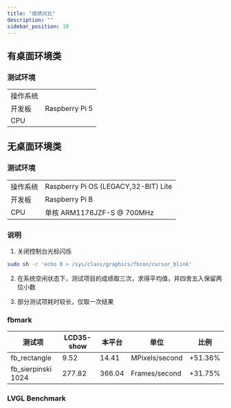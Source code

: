 ```yaml
---
title: "成绩对比"
description: ""
sidebar_position: 10
---
```


## 有桌面环境类

### 测试环境

|          |                                      |
|----------|--------------------------------------|
| 操作系统 |  |
| 开发板   | Raspberry Pi 5                       |
| CPU      |            |


## 无桌面环境类

### 测试环境

|          |                                      |
|----------|--------------------------------------|
| 操作系统 | Raspberry Pi OS (LEGACY,32-BIT) Lite |
| 开发板   | Raspberry Pi B                       |
| CPU      | 单核 ARM1176JZF-S @ 700MHz           |

### 说明

1. 关闭控制台光标闪烁
```bash
sudo sh -c 'echo 0 > /sys/class/graphics/fbcon/cursor_blink'
```

2. 在系统空闲状态下，测试项目的成绩取三次，求得平均值，并四舍五入保留两位小数

3. 部分测试项耗时较长，仅取一次结果

### fbmark

| 测试项             | LCD35-show | 本平台 | 单位           | 比例    |
|--------------------|------------|--------|----------------|---------|
| fb_rectangle       | 9.52       | 14.41  | MPixels/second | +51.36% |
| fb_sierpinski 1024 | 277.82     | 366.04 | Frames/second  | +31.75% |

### LVGL Benchmark
